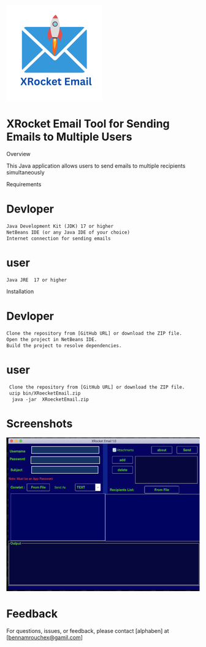 <img src="src/com/alphaben/xrocketemail/src/icon.png" alt="Alt Text" width="250" height="250">

# XRocket Email Tool for Sending Emails to Multiple Users

Overview

This Java application allows users to send emails to multiple recipients simultaneously

Requirements
  # Devloper 
    Java Development Kit (JDK) 17 or higher
    NetBeans IDE (or any Java IDE of your choice)
    Internet connection for sending emails
  # user  
    Java JRE  17 or higher

Installation
  # Devloper 
    Clone the repository from [GitHub URL] or download the ZIP file.
    Open the project in NetBeans IDE.
    Build the project to resolve dependencies.
  # user 
     Clone the repository from [GitHub URL] or download the ZIP file.
     uzip bin/XRoecketEmail.zip
      java -jar  XRoecketEmail.zip
# Screenshots
<img src="ScreenShot.png" alt="Alt Text" width="600" height="400">


# Feedback
  For questions, issues, or feedback, please contact [alphaben] at [bennamrouchex@gamil.com]
